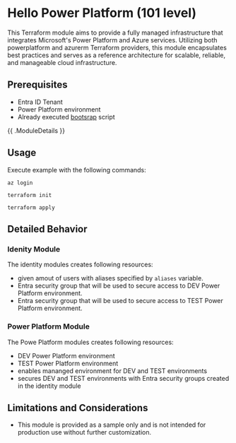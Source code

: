 <!-- This document is auto-generated. Do not edit directly. Make changes to README.md.tmpl instead. -->
# Hello Power Platform (101 level)

This Terraform module aims to provide a fully managed infrastructure that integrates Microsoft's Power Platform and Azure services. Utilizing both powerplatform and azurerm Terraform providers, this module encapsulates best practices and serves as a reference architecture for scalable, reliable, and manageable cloud infrastructure.

## Prerequisites

- Entra ID Tenant
- Power Platform environment
- Already executed [bootsrap](../../bootstrap/README.md) script

{{ .ModuleDetails }}

## Usage

Execute example with the following commands:

```
az login

terraform init

terraform apply
```

## Detailed Behavior

### Idenity Module

The identity modules creates following resources: 
 - given amout of users with aliases specified by `aliases` variable.
 - Entra security group that will be used to secure access to DEV Power Platform environment.
 - Entra security group that will be used to secure access to TEST Power Platform environment.

### Power Platform Module

The Powe Platform modules creates following resources:
 - DEV Power Platform environment
 - TEST Power Platform environment
 - enables mananged environment for DEV and TEST environments
 - secures DEV and TEST environments with Entra security groups created in the identity module

## Limitations and Considerations

- This module is provided as a sample only and is not intended for production use without further customization.
